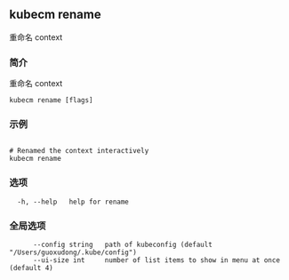 ## kubecm rename

重命名 context

### 简介

重命名 context

```
kubecm rename [flags]
```

### 示例

```

# Renamed the context interactively
kubecm rename

```

### 选项

```
  -h, --help   help for rename
```

### 全局选项

```
      --config string   path of kubeconfig (default "/Users/guoxudong/.kube/config")
      --ui-size int     number of list items to show in menu at once (default 4)
```
